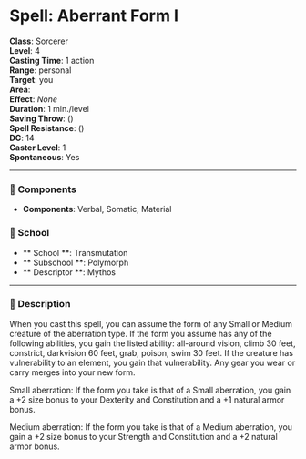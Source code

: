 
# Spell: Aberrant Form I
**Class**: Sorcerer  
**Level**: 4  
**Casting Time**: 1 action  
**Range**: personal  
**Target**: you  
**Area**:   
**Effect**: _None_  
**Duration**: 1 min./level  
**Saving Throw**:  ()  
**Spell Resistance**:  ()  
**DC**: 14  
**Caster Level**: 1  
**Spontaneous**: Yes

---

### 🔮 Components
- **Components**: Verbal, Somatic, Material

### 🏫 School
- ** School **: Transmutation
- ** Subschool **: Polymorph
- ** Descriptor **: Mythos
---

### 📜 Description
When you cast this spell, you can assume the form of any Small or Medium creature of the aberration type. If the form you assume has any of the following abilities, you gain the listed ability: all-around vision, climb 30 feet, constrict, darkvision 60 feet, grab, poison, swim 30 feet. If the creature has vulnerability to an element, you gain that vulnerability. Any gear you wear or carry merges into your new form.

Small aberration: If the form you take is that of a Small aberration, you gain a +2 size bonus to your Dexterity and Constitution and a +1 natural armor bonus.

Medium aberration: If the form you take is that of a Medium aberration, you gain a +2 size bonus to your Strength and Constitution and a +2 natural armor bonus.
